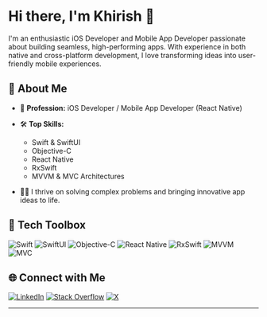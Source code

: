 # Hi there, I'm Khirish 👋

I'm an enthusiastic iOS Developer and Mobile App Developer passionate about building seamless, high-performing apps. With experience in both native and cross-platform development, I love transforming ideas into user-friendly mobile experiences.

## 🚀 About Me

- 💼 **Profession:** iOS Developer / Mobile App Developer (React Native)
- 🛠️ **Top Skills:**  
  - Swift & SwiftUI  
  - Objective-C  
  - React Native  
  - RxSwift  
  - MVVM & MVC Architectures

- 👨‍💻 I thrive on solving complex problems and bringing innovative app ideas to life.

## 🧰 Tech Toolbox

![Swift](https://img.shields.io/badge/-Swift-orange?logo=swift&logoColor=white)
![SwiftUI](https://img.shields.io/badge/-SwiftUI-blue?logo=swift)
![Objective-C](https://img.shields.io/badge/-ObjectiveC-333?logo=apple)
![React Native](https://img.shields.io/badge/-React%20Native-61DAFB?logo=react&logoColor=black)
![RxSwift](https://img.shields.io/badge/-RxSwift-B7178C?logo=swift)
![MVVM](https://img.shields.io/badge/-MVVM-5B5B5B)
![MVC](https://img.shields.io/badge/-MVC-6E6E6E)

## 🌐 Connect with Me

[![LinkedIn](https://img.shields.io/badge/-LinkedIn-blue?logo=linkedin&logoColor=white)](https://www.linkedin.com/in/khirish-meshram/)
[![Stack Overflow](https://img.shields.io/badge/-Stack%20Overflow-FE7A16?logo=stack-overflow&logoColor=white)](https://stackoverflow.com/users/15716725/khirish)
[![X](https://img.shields.io/badge/-X-000000?logo=x&logoColor=white)](https://x.com/khirish)

---

<!--
**khirish/khirish** is a ✨ special ✨ repository because its README.md (this file) appears on your GitHub profile.
-->
